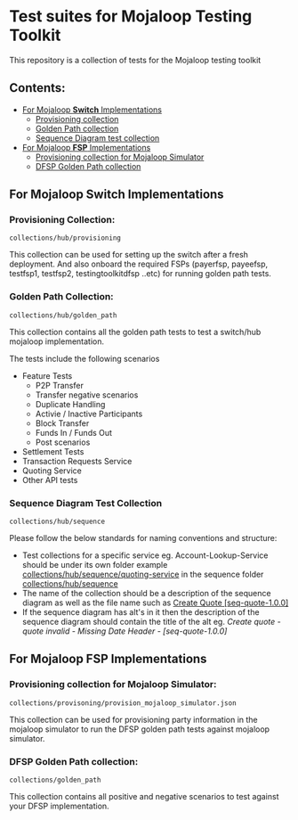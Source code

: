 # Test suites for Mojaloop Testing Toolkit

This repository is a collection of tests for the Mojaloop testing toolkit

## Contents: 
 - [For Mojaloop **Switch** Implementations](#for-mojaloop-switch-implementations)
   - [Provisioning collection](#provisioning-collection)
   - [Golden Path collection](#golden-path-collection)
   - [Sequence Diagram test collection](#sequence-diagram-test-collection)
 - [For Mojaloop **FSP** Implementations](#for-mojaloop-fsp-implementations)
   - [Provisioning collection for Mojaloop Simulator](#provisioning-collection-for-mojaloop-simulator)
   - [DFSP Golden Path collection](#dfsp-golden-path-collection)

## For Mojaloop Switch Implementations

### Provisioning Collection:

```
collections/hub/provisioning
```

This collection can be used for setting up the switch after a fresh deployment. And also onboard the required FSPs (payerfsp, payeefsp, testfsp1, testfsp2, testingtoolkitdfsp ..etc) for running golden path tests.

### Golden Path Collection:

```
collections/hub/golden_path
```

This collection contains all the golden path tests to test a switch/hub mojaloop implementation.

The tests include the following scenarios
- Feature Tests
  - P2P Transfer
  - Transfer negative scenarios
  - Duplicate Handling
  - Activie / Inactive Participants
  - Block Transfer
  - Funds In / Funds Out
  - Post scenarios
- Settlement Tests
- Transaction Requests Service
- Quoting Service
- Other API tests

### Sequence Diagram Test Collection

```
collections/hub/sequence
```

Please follow the below standards for naming conventions and structure:
* Test collections for a specific service eg. Account-Lookup-Service should be under its own folder example [collections/hub/sequence/quoting-service](collections/hub/sequence/quoting-service) in the sequence folder [collections/hub/sequence](collections/hub/sequence)
* The name of the collection should be a description of the sequence diagram as well as the file name such as [Create Quote [seq-quote-1.0.0]](collections/hub/sequence/quoting-service/Create%20Quote%20%5Bseq-quote-1.0.0%5D.json)   
* If the sequence diagram has alt's in it then the description of the sequence diagram should contain the title of the alt eg. *Create quote - quote invalid - Missing Date Header - [seq-quote-1.0.0]*

## For Mojaloop FSP Implementations

### Provisioning collection for Mojaloop Simulator:

```
collections/provisoning/provision_mojaloop_simulator.json
```

This collection can be used for provisioning party information in the mojaloop simulator to run the DFSP golden path tests against mojaloop simulator.

### DFSP Golden Path collection:

```
collections/golden_path
```

This collection contains all positive and negative scenarios to test against your DFSP implementation.